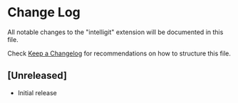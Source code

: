 # Change Log

All notable changes to the "intelligit" extension will be documented in this file.

Check [Keep a Changelog](http://keepachangelog.com/) for recommendations on how to structure this file.

## [Unreleased]

- Initial release